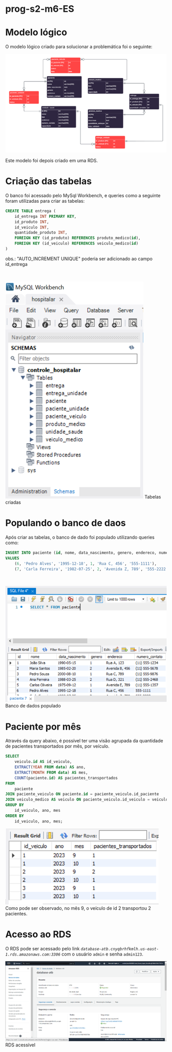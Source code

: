 # prog-s2-m6-ES

# Modelo lógico
O modelo lógico criado para solucionar a problemática foi o seguinte:

![Modelo Logico Bando de Dados](./images/modelo_logico.png) 

Este modelo foi depois criado em uma RDS.

# Criação das tabelas
O banco foi acessado pelo MySql Workbench, e queries como a seguinte foram utilizadas para criar as tabelas:
```sql
CREATE TABLE entrega (
    id_entrega INT PRIMARY KEY,
    id_produto INT,
    id_veiculo INT,
    quantidade_produto INT,
    FOREIGN KEY (id_produto) REFERENCES produto_medico(id),
    FOREIGN KEY (id_veiculo) REFERENCES veiculo_medico(id)
)
```
obs.:  "AUTO_INCREMENT UNIQUE" poderia ser adicionado ao campo id_entrega

<br>

![Tabelas Criadas](./images/tabelas.png)
Tabelas criadas

# Populando o banco de daos

Após criar as tabelas, o banco de dado foi populado utilizando queries como:

```sql
INSERT INTO paciente (id, nome, data_nascimento, genero, endereco, numero_contato)
VALUES
    (6, 'Pedro Alves', '1995-12-18', 1, 'Rua C, 456', '555-1111'),
    (7, 'Carla Ferreira', '1982-07-25', 2, 'Avenida Z, 789', '555-2222');
```
<br>

![Alt text](./images/populado.png)
Banco de dados populado


# Paciente por mês
Através da query abaixo, é possível ter uma visão agrupada da quantidade de pacientes transportados por mês, por veículo.

```sql
SELECT
    veiculo.id AS id_veiculo,
    EXTRACT(YEAR FROM data) AS ano,
    EXTRACT(MONTH FROM data) AS mes,
    COUNT(paciente.id) AS pacientes_transportados
FROM
    paciente
JOIN paciente_veiculo ON paciente.id = paciente_veiculo.id_paciente
JOIN veiculo_medico AS veiculo ON paciente_veiculo.id_veiculo = veiculo.id
GROUP BY
    id_veiculo, ano, mes
ORDER BY
    id_veiculo, ano, mes;
```

![Retorno da Query](./images/retorno.png)
Como pode ser observado, no mês 9, o veículo de id 2 transportou 2 pacientes.

# Acesso ao RDS

O RDS pode ser acessado pelo link *`database-atb.cnyqbrhfkmlh.us-east-1.rds.amazonaws.com:3306`* com o usuário `admin` e senha `admin123`.

![RDS Acessível](./images/rds.png)
RDS acessível